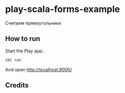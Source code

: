# play-scala-forms-example

Считаем прямоугольники


## How to run

Start the Play app:

```bash
sbt run
```

And open [http://localhost:9000/](http://localhost:9000/)

## Credits



